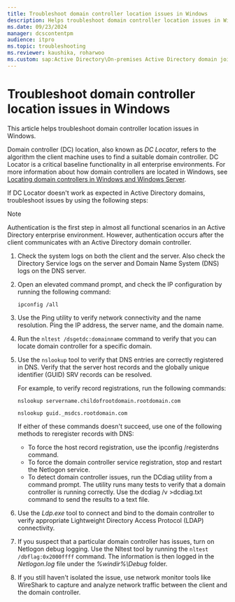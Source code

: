 ```yaml
---
title: Troubleshoot domain controller location issues in Windows
description: Helps troubleshoot domain controller location issues in Windows.
ms.date: 09/23/2024
manager: dcscontentpm
audience: itpro
ms.topic: troubleshooting
ms.reviewer: kaushika, roharwoo
ms.custom: sap:Active Directory\On-premises Active Directory domain join, csstroubleshoot
---
```

# Troubleshoot domain controller location issues in Windows

This article helps troubleshoot domain controller location issues in Windows.

Domain controller (DC) location, also known as *DC Locator*, refers to the algorithm the client machine uses to find a suitable domain controller. DC Locator is a critical baseline functionality in all enterprise environments. For more information about how domain controllers are located in Windows, see [Locating domain controllers in Windows and Windows Server](/windows-server/identity/ad-ds/manage/dc-locator).

If DC Locator doesn't work as expected in Active Directory domains, troubleshoot issues by using the following steps:

> [!NOTE]
> Authentication is the first step in almost all functional scenarios in an Active Directory enterprise environment. However, authentication occurs after the client communicates with an Active Directory domain controller.

1. Check the system logs on both the client and the server. Also check the Directory Service logs on the server and Domain Name System (DNS) logs on the DNS server.
2. Open an elevated command prompt, and check the IP configuration by running the following command:

    ```console
    ipconfig /all
    ```

3. Use the Ping utility to verify network connectivity and the name resolution. Ping the IP address, the server name, and the domain name.
4. Run the `nltest /dsgetdc:domainname` command to verify that you can locate domain controller for a specific domain.
5. Use the `nslookup` tool to verify that DNS entries are correctly registered in DNS. Verify that the server host records and the globally unique identifier (GUID) SRV records can be resolved.

    For example, to verify record registrations, run the following commands:

    ```console
    nslookup servername.childofrootdomain.rootdomain.com
    ```

    ```console
    nslookup guid._msdcs.rootdomain.com
    ```

    If either of these commands doesn't succeed, use one of the following methods to reregister records with DNS:

    - To force the host record registration, use the ipconfig /registerdns command.
    - To force the domain controller service registration, stop and restart the Netlogon service.
    - To detect domain controller issues, run the DCdiag utility from a command prompt. The utility runs many tests to verify that a domain controller is running correctly. Use the dcdiag /v >dcdiag.txt command to send the results to a text file.

6. Use the *Ldp.exe* tool to connect and bind to the domain controller to verify appropriate Lightweight Directory Access Protocol (LDAP) connectivity.
7. If you suspect that a particular domain controller has issues, turn on Netlogon debug logging. Use the Nltest tool by running the `nltest /dbflag:0x2000ffff` command. The information is then logged in the *Netlogon.log* file under the *%windir%\\Debug* folder.
8. If you still haven't isolated the issue, use network monitor tools like WireShark to capture and analyze network traffic between the client and the domain controller.
